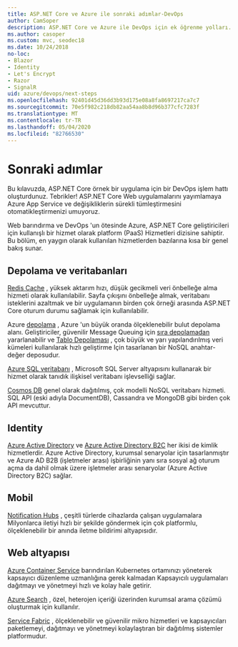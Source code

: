 ```yaml
---
title: ASP.NET Core ve Azure ile sonraki adımlar-DevOps
author: CamSoper
description: ASP.NET Core ve Azure ile DevOps için ek öğrenme yolları.
ms.author: casoper
ms.custom: mvc, seodec18
ms.date: 10/24/2018
no-loc:
- Blazor
- Identity
- Let's Encrypt
- Razor
- SignalR
uid: azure/devops/next-steps
ms.openlocfilehash: 92401d45d36dd3b93d175e08a8fa8697217ca7c7
ms.sourcegitcommit: 70e5f982c218db82aa54aa8b8d96b377cfc7283f
ms.translationtype: MT
ms.contentlocale: tr-TR
ms.lasthandoff: 05/04/2020
ms.locfileid: "82766530"
---
```

# <a name="next-steps"></a>Sonraki adımlar

Bu kılavuzda, ASP.NET Core örnek bir uygulama için bir DevOps işlem hattı oluşturdunuz. Tebrikler! ASP.NET Core Web uygulamalarını yayımlamaya Azure App Service ve değişikliklerin sürekli tümleştirmesini otomatikleştirmenizi umuyoruz.

Web barındırma ve DevOps 'un ötesinde Azure, ASP.NET Core geliştiricileri için kullanışlı bir hizmet olarak platform (PaaS) Hizmetleri dizisine sahiptir. Bu bölüm, en yaygın olarak kullanılan hizmetlerden bazılarına kısa bir genel bakış sunar.

## <a name="storage-and-databases"></a>Depolama ve veritabanları

[Redis Cache](/azure/redis-cache/) , yüksek aktarım hızı, düşük gecikmeli veri önbelleğe alma hizmeti olarak kullanılabilir. Sayfa çıkışını önbelleğe almak, veritabanı isteklerini azaltmak ve bir uygulamanın birden çok örneği arasında ASP.NET Core oturum durumu sağlamak için kullanılabilir.

Azure [depolama](/azure/storage/) , Azure 'un büyük oranda ölçeklenebilir bulut depolama alanı. Geliştiriciler, güvenilir Message Queuing için [sıra depolamadan](/azure/storage/queues/storage-queues-introduction) yararlanabilir ve [Tablo Depolaması](/azure/storage/tables/table-storage-overview) , çok büyük ve yarı yapılandırılmış veri kümeleri kullanılarak hızlı geliştirme Için tasarlanan bir NoSQL anahtar-değer deposudur.

[Azure SQL veritabanı](/azure/sql-database/) , Microsoft SQL Server altyapısını kullanarak bir hizmet olarak tanıdık ilişkisel veritabanı işlevselliği sağlar.

[Cosmos DB](/azure/cosmos-db/) genel olarak dağıtılmış, çok modelli NoSQL veritabanı hizmeti. SQL API (eski adıyla DocumentDB), Cassandra ve MongoDB gibi birden çok API mevcuttur.

## Identity

[Azure Active Directory](/azure/active-directory/) ve [Azure Active Directory B2C](/azure/active-directory-b2c/) her ikisi de kimlik hizmetlerdir. Azure Active Directory, kurumsal senaryolar için tasarlanmıştır ve Azure AD B2B (işletmeler arası) işbirliğinin yanı sıra sosyal ağ oturum açma da dahil olmak üzere işletmeler arası senaryolar (Azure Active Directory B2C) sağlar.

## <a name="mobile"></a>Mobil

[Notification Hubs](/azure/notification-hubs/) , çeşitli türlerde cihazlarda çalışan uygulamalara Milyonlarca iletiyi hızlı bir şekilde göndermek için çok platformlu, ölçeklenebilir bir anında iletme bildirimi altyapısıdır.

## <a name="web-infrastructure"></a>Web altyapısı

[Azure Container Service](/azure/aks/) barındırılan Kubernetes ortamınızı yöneterek kapsayıcı düzenleme uzmanlığına gerek kalmadan Kapsayıcılı uygulamaları dağıtmayı ve yönetmeyi hızlı ve kolay hale getirir.

[Azure Search](/azure/search/) , özel, heterojen içeriği üzerinden kurumsal arama çözümü oluşturmak için kullanılır.

[Service Fabric](/azure/service-fabric/) , ölçeklenebilir ve güvenilir mikro hizmetleri ve kapsayıcıları paketlemeyi, dağıtmayı ve yönetmeyi kolaylaştıran bir dağıtılmış sistemler platformudur.
